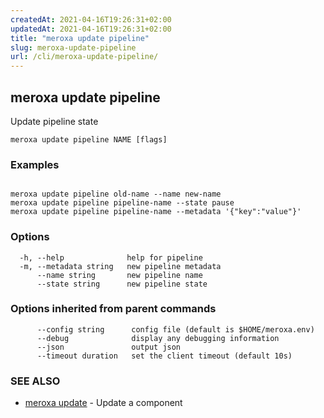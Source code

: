 ```yaml
---
createdAt: 2021-04-16T19:26:31+02:00
updatedAt: 2021-04-16T19:26:31+02:00
title: "meroxa update pipeline"
slug: meroxa-update-pipeline
url: /cli/meroxa-update-pipeline/
---
```

## meroxa update pipeline

Update pipeline state

```
meroxa update pipeline NAME [flags]
```

### Examples

```

meroxa update pipeline old-name --name new-name
meroxa update pipeline pipeline-name --state pause
meroxa update pipeline pipeline-name --metadata '{"key":"value"}'
```

### Options

```
  -h, --help              help for pipeline
  -m, --metadata string   new pipeline metadata
      --name string       new pipeline name
      --state string      new pipeline state
```

### Options inherited from parent commands

```
      --config string      config file (default is $HOME/meroxa.env)
      --debug              display any debugging information
      --json               output json
      --timeout duration   set the client timeout (default 10s)
```

### SEE ALSO

* [meroxa update](/cli/meroxa-update/)	 - Update a component

